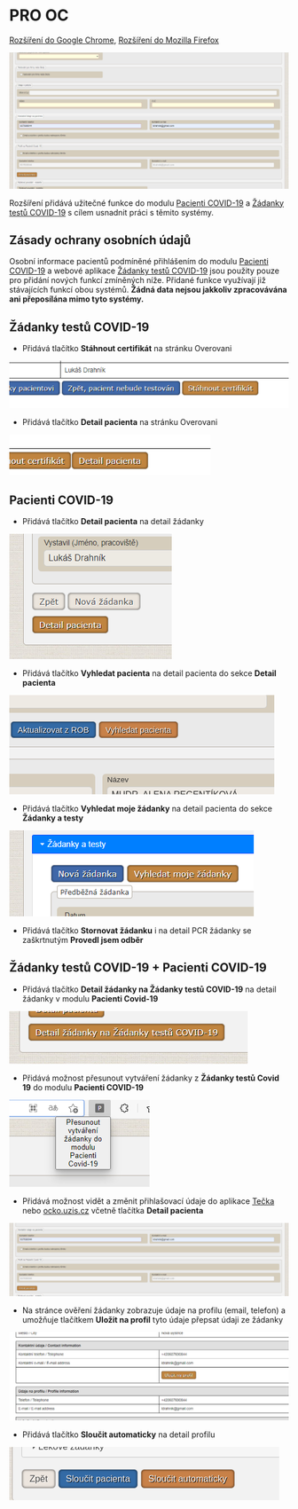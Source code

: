 # PRO OC

[Rozšíření do Google Chrome](https://chrome.google.com/webstore/detail/pro-oc/ngckfggbhfikdghbcmfdkcjidoaelgbg), [Rozšíření do Mozilla Firefox](https://addons.mozilla.org/addon/pro-oc/)

![Preview](preview/nahled.PNG)

Rozšíření přidává užitečné funkce do modulu [Pacienti COVID-19](https://ereg.ksrzis.cz/Registr/CUDZadanky/VyhledaniPacienta) a [Žádanky testů COVID-19](https://eregpublicsecure.ksrzis.cz/Registr/CUD/Overeni) s cílem usnadnit práci s těmito systémy.

## Zásady ochrany osobních údajů

Osobní informace pacientů podmíněné přihlášením do modulu [Pacienti COVID-19](https://ereg.ksrzis.cz/Registr/CUDZadanky/VyhledaniPacienta) a webové aplikace [Žádanky testů COVID-19](https://eregpublicsecure.ksrzis.cz/Registr/CUD/Overeni) jsou použity pouze pro přidání nových funkcí zmíněných níže. Přidané funkce využívají již stávajících funkcí obou systémů. **Žádná data nejsou jakkoliv zpracovávána ani přeposílána mimo tyto systémy.**

## Žádanky testů COVID-19

- Přidává tlačítko **Stáhnout certifikát** na stránku Overovani

![Preview](preview/tlacitko_stahnout_certifikat.PNG)

- Přidává tlačítko **Detail pacienta** na stránku Overovani

![Preview](preview/tlacitko_detail_pacienta_zadanky_covid_19.PNG)

## Pacienti COVID-19

- Přidává tlačítko **Detail pacienta** na detail žádanky

![Preview](preview/tlacitko_detail_pacienta.PNG)

- Přidává tlačítko **Vyhledat pacienta** na detail pacienta do sekce **Detail pacienta**

![Preview](preview/tlacitko_vyhledat_pacienta.png)

- Přidává tlačítko **Vyhledat moje žádanky** na detail pacienta do sekce **Žádanky a testy**

![Preview](preview/tlacitko_vyhledat_moje_zadanky.PNG)

- Přidává tlačítko **Stornovat žádanku** i na detail PCR žádanky se zaškrtnutým **Provedl jsem odběr**

## Žádanky testů COVID-19 + Pacienti COVID-19

- Přidává tlačítko **Detail žádanky na Žádanky testů COVID-19** na detail žádanky v modulu **Pacienti Covid-19**

![Preview](preview/tlacitko_detail_zadanky_na_Zadanky_testu_covid_19.PNG)

- Přidává možnost přesunout vytváření žádanky z **Žádanky testů Covid 19** do modulu **Pacienti COVID-19**

![Preview](preview/preview_presunout_zadanku_do_Pacienti_covid_19.PNG)

- Přidává možnost vidět a změnit přihlašovací údaje do aplikace [Tečka](https://ockodoc.mzcr.cz/napoveda/tecka/cz/) nebo [ocko.uzis.cz](https://ocko.uzis.cz/) včetně tlačítka **Detail pacienta**

![Preview](preview/moznost_ulozit_prihlasovaci_udaje_na_zadance.PNG)

- Na stránce ověření žádanky zobrazuje údaje na profilu (email, telefon) a umožňuje tlačítkem **Uložit na profil** tyto údaje přepsat údaji ze žádanky

![Preview](preview/zobrazeni_udaju_na_profilu_pri_overeni_zadanky.PNG)

- Přidává tlačítko **Sloučit automaticky** na detail profilu

![Preview](preview/tlacitko_automaticky_sloucit.png)
